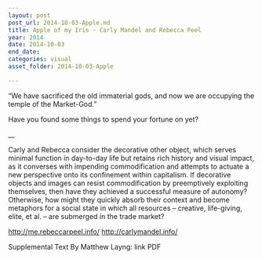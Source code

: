 ```yaml
---
layout: post
post_url: 2014-10-03-Apple.md
title: Apple of my Iris - Carly Mandel and Rebecca Peel
year: 2014
date: 2014-10-03
end_date: 
categories: visual
asset_folder: 2014-10-03-Apple

---
```

“We have sacrificed the old immaterial gods, and now we are occupying the temple of the Market-God.”

Have you found some things to spend your fortune on yet?

__

Carly and Rebecca consider the decorative other object, which serves minimal function in day-to-day life but retains rich history and visual impact, as it converses with impending commodification and attempts to actuate a new perspective onto its confinement within capitalism. If decorative objects and images can resist commodification by preemptively exploiting themselves, then have they achieved a successful measure of autonomy? Otherwise, how might they quickly absorb their context and become metaphors for a social state in which all resources – creative, life-giving, elite, et al. – are submerged in the trade market?

http://me.rebeccarpeel.info/
http://carlymandel.info/

Supplemental Text By Matthew Layng: link PDF